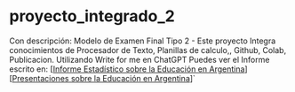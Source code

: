 # proyecto_integrado_2
Con descripción: Modelo de Examen Final Tipo 2 - Este proyecto Integra conocimientos de Procesador de Texto, Planillas de calculo,, Github, Colab, Publicacion.
Utilizando Write for me en ChatGPT Puedes ver el Informe escrito en: [[Informe Estadístico sobre la Educación en Argentina](https://chatgpt.com/share/674272d1-bb4c-8004-ae1f-e6a3f6e6ec55)]
 [[Presentaciones sobre la Educación en Argentina](https://gamma.app/docs/Analisis-Estadistico-del-Desempeno-Estudiantil-spfo9q4rll0utb1)]`
